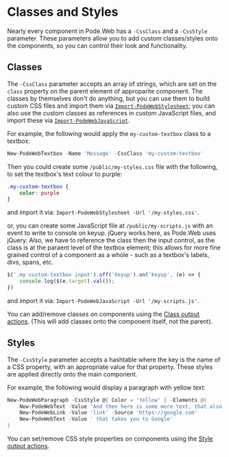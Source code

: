 # Classes and Styles

Nearly every component in Pode.Web has a `-CssClass` and a `-CssStyle` parameter. These parameters allow you to add custom classes/styles onto the components, so you can control their look and functionality.

## Classes

The `-CssClass` parameter accepts an array of strings, which are set on the `class` property on the parent element of approparite component. The classes by themselves don't do anything, but you can use them to build custom CSS files and import them via [`Import-PodeWebStylesheet`](../../Functions/Utilities/Import-PodeWebStylesheet); you can also use the custom classes as references in custom JavaScript files, and import these via [`Import-PodeWebJavaScript`](../../Functions/Utilities/Import-PodeWebJavaScript).

For example, the following would apply the `my-custom-textbox` class to a textbox:

```powershell
New-PodeWebTextbox -Name 'Message' -CssClass 'my-custom-textbox'
```

Then you could create some `/public/my-styles.css` file with the following, to set the textbox's text colour to purple:

```css
.my-custom-textbox {
    color: purple
}
```

and import it via: `Import-PodeWebStylesheet -Url '/my-styles.css'`.

or, you can create some JavaScript file at `/public/my-scripts.js` with an event to write to console on keyup. jQuery works here, as Pode.Web uses jQuery. Also, we have to reference the class then the input control, as the class is at the paraent level of the textbox element; this allows for more fine grained control of a component as a whole - such as a textbox's labels, divs, spans, etc.

```js
$('.my-custom-textbox input').off('keyup').on('keyup', (e) => {
    console.log($(e.target).val());
})
```

and import it via: `Import-PodeWebJavaScript -Url '/my-scripts.js'`.

You can add/remove classes on components using the [Class output actions](../Outputs/Components#classes). (This will add classes onto the component itself, not the parent).

## Styles

The `-CssStyle` parameter accepts a hashtable where the key is the name of a CSS property, with an appropriate value for that property. These styles are applied directly onto the main component.

For example, the following would display a paragraph with yellow text:

```powershell
New-PodeWebParagraph -CssStyle @{ Color = 'Yellow' } -Elements @(
    New-PodeWebText -Value 'And then here is some more text, that also includes a '
    New-PodeWebLink -Value 'link' -Source 'https://google.com'
    New-PodeWebText -Value ' that takes you to Google'
)
```

You can set/remove CSS style properties on components using the [Style output actions](../Outputs/Components#styles).
